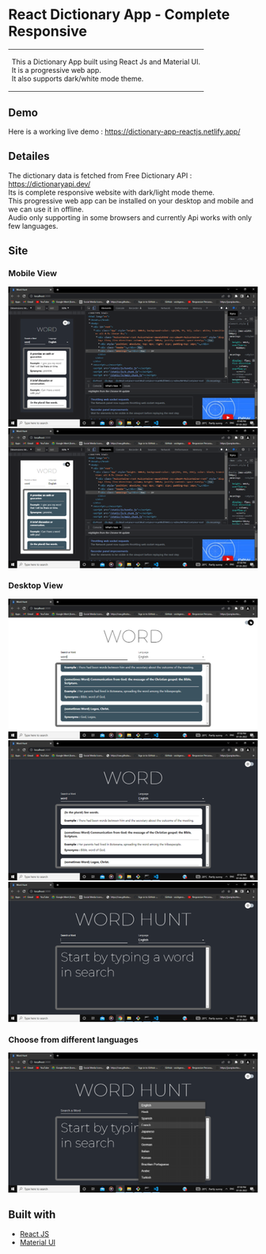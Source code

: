 # React Dictionary App - Complete Responsive
<table>
<tr>
<td>
  
  This a Dictionary App built using React Js and Material UI.
  <br/>
  It is a progressive web app.
  <br/>
  It also supports dark/white mode theme.
</td>
</tr>
</table>



## Demo
Here is a working live demo : https://dictionary-app-reactjs.netlify.app/

## Detailes
The dictionary data is fetched from Free Dictionary API : https://dictionaryapi.dev/
<br/>
Its is complete responsive website with dark/light mode theme.
<br/>
This progressive web app can be installed on your desktop and mobile and we can use it in offline.
<br/>
Audio only supporting in some browsers and currently Api works with only few languages.


## Site

### Mobile View

![](https://github.com/KRISHNAPRASADEK/Dictionary-App-React/blob/main/public/screenshots/1.png)
<br/>
![](https://github.com/KRISHNAPRASADEK/Dictionary-App-React/blob/main/public/screenshots/2.png)

### Desktop View

![](https://github.com/KRISHNAPRASADEK/Dictionary-App-React/blob/main/public/screenshots/3.png)
<br/>
![](https://github.com/KRISHNAPRASADEK/Dictionary-App-React/blob/main/public/screenshots/4.png)
<br/>
![](https://github.com/KRISHNAPRASADEK/Dictionary-App-React/blob/main/public/screenshots/5.png)

### Choose from different languages

![](https://github.com/KRISHNAPRASADEK/Dictionary-App-React/blob/main/public/screenshots/6.png)

## Built with 

- [React JS](https://reactjs.org/)
- [Material UI](https://material-ui.com/)
